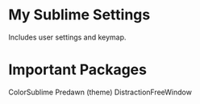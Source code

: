 My Sublime Settings
===================

Includes user settings and keymap.

Important Packages
==================

ColorSublime
Predawn (theme)
DistractionFreeWindow
